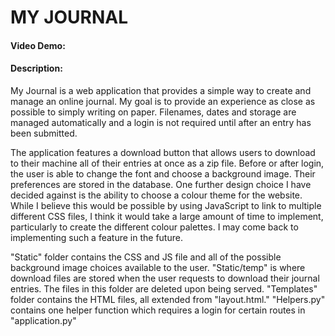 # MY JOURNAL
#### Video Demo:  <URL HERE>
#### Description:
My Journal is a web application that provides a simple way to create and
manage an online journal. My goal is to provide an experience as close as possible to simply
writing on paper. Filenames, dates and storage are managed automatically and a login is not required until after an
entry has been submitted.

The application features a download button that allows users to download to their machine all of their entries at once as a zip file.
Before or after login, the user is able to change the font and choose a background image. Their preferences are stored in the database.
One further design choice I have decided against is the ability to choose a colour theme for the website. While I believe this would be
possible by using JavaScript to link to multiple different CSS files, I think it would take a large amount of time to implement,
particularly to create the different colour palettes. I may come back to implementing such a feature in the future.

"Static" folder contains the CSS and JS file and all of the possible background image choices available to the user.
"Static/temp" is where download files are stored when the user requests to download their journal entries. The files in this folder are
deleted upon being served.
"Templates" folder contains the HTML files, all extended from "layout.html."
"Helpers.py" contains one helper function which requires a login for certain routes in "application.py"